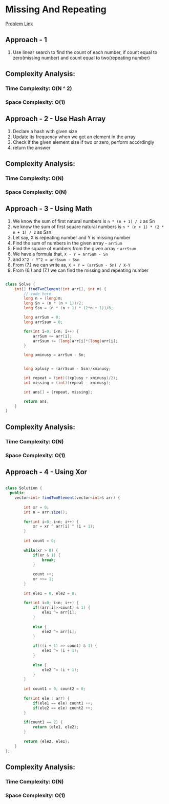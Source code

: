 # Missing And Repeating

[Problem Link](https://www.geeksforgeeks.org/problems/find-missing-and-repeating2512/1)

## Approach - 1

1. Use linear search to find the count of each number, if count equal to zero(missing number) and count equal to two(repeating number)

## Complexity Analysis:

### Time Complexity: O(N ^ 2)

### Space Complexity: O(1)

## Approach - 2 - Use Hash Array

1. Declare a hash with given size
2. Update its frequency when we get an element in the array
3. Check if the given element size if two or zero, perform accordingly
4. return the answer

## Complexity Analysis:

### Time Complexity: O(N)

### Space Complexity: O(N)

## Approach - 3 - Using Math

1. We know the sum of first natural numbers is `n * (n + 1) / 2` as Sn
2. we know the sum of first square natural numbers is `n * (n + 1) * (2 * n + 1) / 2` as Ssn
3. Let say, X is repeating number and Y is missing number
4. Find the sum of numbers in the given array - `arrSum`
5. Find the square of numbers from the given array - `arrSsum`
6. We have a formula that, `X - Y = arrSum - Sn`
7. and `X^2 - Y^2 = arrSsum - Ssn`
8. From (7.) we can write as, `X + Y = (arrSum - Sn) / X-Y`
9. From (6.) and (7.) we can find the missing and repeating number

```Java

class Solve {
    int[] findTwoElement(int arr[], int m) {
        // code here
        long n = (long)m;
        long Sn = (n * (n + 1))/2;
        long Ssn = (n * (n + 1) * (2*n + 1))/6;

        long arrSum = 0;
        long arrSsum = 0;

        for(int i=0; i<n; i++) {
            arrSum += arr[i];
            arrSsum += (long)arr[i]*(long)arr[i];
        }

        long xminusy = arrSum - Sn;


        long xplusy = (arrSsum - Ssn)/xminusy;

        int repeat = (int)((xplusy + xminusy)/2);
        int missing = (int)(repeat - xminusy);

        int ans[] = {repeat, missing};

        return ans;
    }
}

```

## Complexity Analysis:

### Time Complexity: O(N)

### Space Complexity: O(1)

## Approach - 4 - Using Xor

```Java

class Solution {
  public:
    vector<int> findTwoElement(vector<int>& arr) {
        
        int xr = 0;
        int n = arr.size();
        
        for(int i=0; i<n; i++) {
            xr = xr ^ arr[i] ^ (i + 1);
        }
        
        int count = 0;
        
        while(xr > 0) {
            if(xr & 1) {
                break;
            }
            
            count ++;
            xr >>= 1;
        }
        
        int ele1 = 0, ele2 = 0;
        
        for(int i=0; i<n; i++) {
            if((arr[i]>>count) & 1) {
                ele1 ^= arr[i];
            }
            
            else {
                ele2 ^= arr[i];
            }
            
            if(((i + 1) >> count) & 1) {
                ele1 ^= (i + 1);
            }
            
            else {
                ele2 ^= (i + 1);
            }
        }
        
        int count1 = 0, count2 = 0;
        
        for(int ele : arr) {
            if(ele1 == ele) count1 ++;
            if(ele2 == ele) count2 ++;
        }
        
        if(count1 == 2) {
            return {ele1, ele2};
        }
        
        return {ele2, ele1};
    }
};

```

## Complexity Analysis:

### Time Complexity: O(N)

### Space Complexity: O(1)
